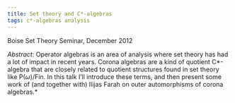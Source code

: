 ```yaml
---
title: Set theory and C*-algebras
tags: c*-algebras analysis
---
```


Boise Set Theory Seminar, December 2012<!--more-->

*Abstract*: Operator algebras is an area of analysis where set theory has had a lot of impact in recent years. Corona algebras are a kind of quotient C*-algebra that are closely related to quotient structures found in set theory like P($\omega$)/Fin. In this talk I’ll introduce these terms, and then present some work of (and together with) Ilijas Farah on outer automorphisms of corona algebras.*
